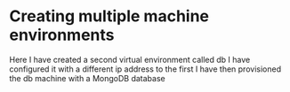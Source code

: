 # Creating multiple machine environments

  Here I have created a second virtual environment called db
  I have configured it with a different ip address to the first
  I have then provisioned the db machine with a MongoDB database
